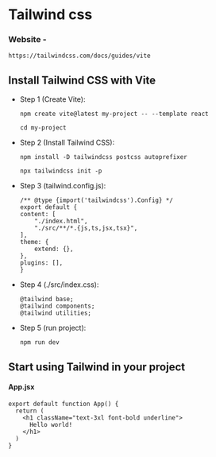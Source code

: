 # Tailwind css

### Website - 
```
https://tailwindcss.com/docs/guides/vite
```

## Install Tailwind CSS with Vite

- Step 1 (Create Vite):
    ```
    npm create vite@latest my-project -- --template react
    ```
    ```
    cd my-project
    ```

- Step 2 (Install Tailwind CSS):
    ```
    npm install -D tailwindcss postcss autoprefixer
    ```
    ```
    npx tailwindcss init -p
    ```

- Step 3 (tailwind.config.js):
    ```
    /** @type {import('tailwindcss').Config} */
    export default {
    content: [
        "./index.html",
        "./src/**/*.{js,ts,jsx,tsx}",
    ],
    theme: {
        extend: {},
    },
    plugins: [],
    }
    ```

- Step 4 (./src/index.css):
    ```
    @tailwind base;
    @tailwind components;
    @tailwind utilities;
    ```

- Step 5 (run project):
    ```
    npm run dev
    ```

## Start using Tailwind in your project
#### App.jsx
```
export default function App() {
  return (
    <h1 className="text-3xl font-bold underline">
      Hello world!
    </h1>
  )
}
```